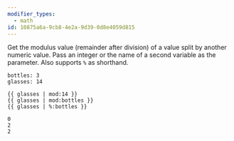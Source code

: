 ```yaml
---
modifier_types:
  - math
id: 10875a6a-9cb8-4e2a-9d39-0d8e4059d815
---
```

Get the modulus value (remainder after division) of a value split by another numeric value. Pass an integer or the name of a second variable as the parameter. Also supports `%` as shorthand.

```.language-yaml
bottles: 3
glasses: 14
```

```
{{ glasses | mod:14 }}
{{ glasses | mod:bottles }}
{{ glasses | %:bottles }}

```

```.language-output
0
2
2
```
